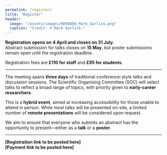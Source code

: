 ```yaml
---
permalink: /register/
title: "Register"
header:
  image: "/assets/images/HD98800_Mark_Garlick.png"
  caption: "Credit: © Mark Garlick."
---
```


**Registration opens on 4 April and closes on 31 July.**  
Abstract submission for talks closes on **15 May**, but poster submissions remain open until the registration deadline.

Registration fees are **£110 for staff** and **£95 for students**.

---

The meeting spans **three days** of traditional conference-style talks and discussion sessions. The Scientific Organising Committee (SOC) will select talks to reflect a broad range of topics, with priority given to **early-career researchers**.

This is a **hybrid event**, aimed at increasing accessibility for those unable to attend in person. While most talks will be presented on-site, a limited number of **remote presentations** will be considered upon request.

We aim to ensure that everyone who submits an abstract has the opportunity to present—either as a **talk** or a **poster**.

---

**[Registration link to be posted here]**  
**[Payment link to be posted here]**
